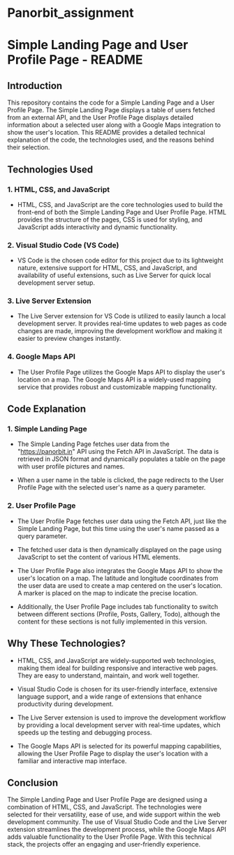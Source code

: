 # Panorbit_assignment

# Simple Landing Page and User Profile Page - README

## Introduction

This repository contains the code for a Simple Landing Page and a User Profile Page. The Simple Landing Page displays a table of users fetched from an external API, and the User Profile Page displays detailed information about a selected user along with a Google Maps integration to show the user's location. This README provides a detailed technical explanation of the code, the technologies used, and the reasons behind their selection.

## Technologies Used

### 1. HTML, CSS, and JavaScript

- HTML, CSS, and JavaScript are the core technologies used to build the front-end of both the Simple Landing Page and User Profile Page. HTML provides the structure of the pages, CSS is used for styling, and JavaScript adds interactivity and dynamic functionality.

### 2. Visual Studio Code (VS Code)

- VS Code is the chosen code editor for this project due to its lightweight nature, extensive support for HTML, CSS, and JavaScript, and availability of useful extensions, such as Live Server for quick local development server setup.

### 3. Live Server Extension

- The Live Server extension for VS Code is utilized to easily launch a local development server. It provides real-time updates to web pages as code changes are made, improving the development workflow and making it easier to preview changes instantly.

### 4. Google Maps API

- The User Profile Page utilizes the Google Maps API to display the user's location on a map. The Google Maps API is a widely-used mapping service that provides robust and customizable mapping functionality.

## Code Explanation

### 1. Simple Landing Page

- The Simple Landing Page fetches user data from the "https://panorbit.in" API using the Fetch API in JavaScript. The data is retrieved in JSON format and dynamically populates a table on the page with user profile pictures and names.

- When a user name in the table is clicked, the page redirects to the User Profile Page with the selected user's name as a query parameter.

### 2. User Profile Page

- The User Profile Page fetches user data using the Fetch API, just like the Simple Landing Page, but this time using the user's name passed as a query parameter.

- The fetched user data is then dynamically displayed on the page using JavaScript to set the content of various HTML elements.

- The User Profile Page also integrates the Google Maps API to show the user's location on a map. The latitude and longitude coordinates from the user data are used to create a map centered on the user's location. A marker is placed on the map to indicate the precise location.

- Additionally, the User Profile Page includes tab functionality to switch between different sections (Profile, Posts, Gallery, Todo), although the content for these sections is not fully implemented in this version.

## Why These Technologies?

- HTML, CSS, and JavaScript are widely-supported web technologies, making them ideal for building responsive and interactive web pages. They are easy to understand, maintain, and work well together.

- Visual Studio Code is chosen for its user-friendly interface, extensive language support, and a wide range of extensions that enhance productivity during development.

- The Live Server extension is used to improve the development workflow by providing a local development server with real-time updates, which speeds up the testing and debugging process.

- The Google Maps API is selected for its powerful mapping capabilities, allowing the User Profile Page to display the user's location with a familiar and interactive map interface.

## Conclusion

The Simple Landing Page and User Profile Page are designed using a combination of HTML, CSS, and JavaScript. The technologies were selected for their versatility, ease of use, and wide support within the web development community. The use of Visual Studio Code and the Live Server extension streamlines the development process, while the Google Maps API adds valuable functionality to the User Profile Page. With this technical stack, the projects offer an engaging and user-friendly experience.
